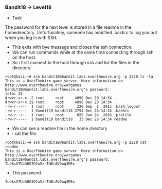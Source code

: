 ### Bandit18 -> Level19

* Task

The password for the next level is stored in a file readme in the homedirectory. Unfortunately, someone has modified .bashrc to log you out when you log in with SSH.

* This exits with bye message and closes the ssh connection.
* We can run commands while at the same time connecting through ssh on the host.
* So i first connect to the host through ssh and list the files in the directory.
```
root@kali:~# ssh bandit18@bandit.labs.overthewire.org -p 2220 ls -la
This is a OverTheWire game server. More information on http://www.overthewire.org/wargames
bandit18@bandit.labs.overthewire.org's password: 
total 24
drwxr-xr-x  2 root     root     4096 Dec 28 14:34 .
drwxr-xr-x 29 root     root     4096 Dec 28 14:34 ..
-rw-r--r--  1 root     root      220 Sep  1  2015 .bash_logout
-rw-r-----  1 bandit19 bandit18 3794 Dec 28 14:34 .bashrc
-rw-r--r--  1 root     root      655 Jun 24  2016 .profile
-rw-r-----  1 bandit19 bandit18   33 Dec 28 14:34 readme

```
* We can see a readme file in the home directory
* i cat the file. 
```
root@kali:~# ssh bandit18@bandit.labs.overthewire.org -p 2220 cat readme
This is a OverTheWire game server. More information on http://www.overthewire.org/wargames
bandit18@bandit.labs.overthewire.org's password: 
IueksS7Ubh8G3DCwVzrTd8rAVOwq3M5x

```
* The password.
```
IueksS7Ubh8G3DCwVzrTd8rAVOwq3M5x
```
